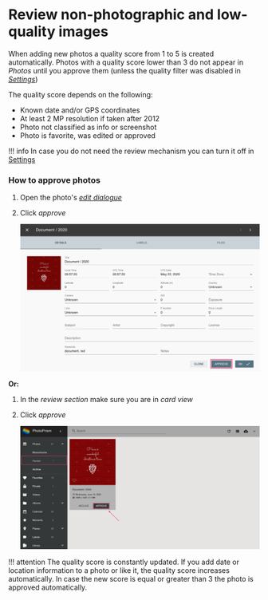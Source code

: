 # Review non-photographic and low-quality images #
When adding new photos a quality score from 1 to 5 is created automatically.
Photos with a quality score lower than 3 do not appear in *Photos* until you approve them (unless the quality filter was disabled
in [*Settings*](../settings/ui.md))

The quality score depends on the following:

* Known date and/or GPS coordinates
* At least 2 MP resolution if taken after 2012
* Photo not classified as info or screenshot
* Photo is favorite, was edited or approved

!!! info
    In case you do not need the review mechanism you can turn it off in [Settings](../settings/ui.md)

### How to approve photos ###

1. Open the photo's  [*edit dialogue*](edit.md)
2. Click *approve*

    ![Screenshot](img/review.png)
    
**Or:**

1. In the *review section* make sure you are in *card view*
2. Click *approve*

    ![Screenshot](img/review-2.png)

!!! attention
    The quality score is constantly updated. 
    If you add date or location information to a photo or like it, the quality score increases automatically. 
    In case the new score is equal or greater than 3 the photo is approved automatically.


